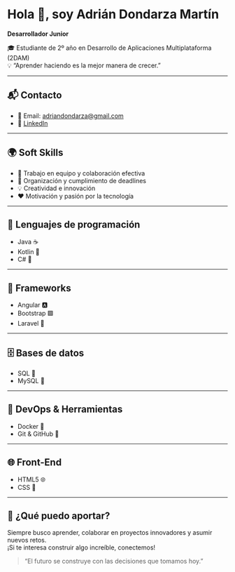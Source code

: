 # Hola 👋, soy Adrián Dondarza Martín

**Desarrollador Junior**

🎓 Estudiante de 2º año en Desarrollo de Aplicaciones Multiplataforma (2DAM)  
💡 “Aprender haciendo es la mejor manera de crecer.”

---

## 📬 Contacto
- 📧 Email: [adriandondarza@gmail.com](mailto:adriandondarza@gmail.com)  
- 💼 [LinkedIn](https://www.linkedin.com/in/adrian-dondarza-martin-5a71a7356/)

---

## 🌍 Soft Skills
- 🤝 Trabajo en equipo y colaboración efectiva  
- 📆 Organización y cumplimiento de deadlines  
- 💡 Creatividad e innovación  
- ❤️ Motivación y pasión por la tecnología  

---

## 🧠 Lenguajes de programación
- Java ☕  
- Kotlin 📱  
- C# 🎯  

---

## 🧰 Frameworks
- Angular 🅰️  
- Bootstrap 🟪  
- Laravel 🔴  

---

## 🗄️ Bases de datos
- SQL 🧠  
- MySQL 🐬  

---

## 🐳 DevOps & Herramientas
- Docker 🐳  
- Git & GitHub 🔧  

---

## 🌐 Front-End
- HTML5 🌐  
- CSS 🎨    

---

## 🚀 ¿Qué puedo aportar?
Siempre busco aprender, colaborar en proyectos innovadores y asumir nuevos retos.  
¡Si te interesa construir algo increíble, conectemos!  

> “El futuro se construye con las decisiones que tomamos hoy.”
